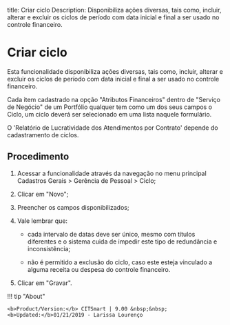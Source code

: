 title:  Criar ciclo
Description: Disponibiliza ações diversas, tais como, incluir, alterar e excluir os ciclos de período com data inicial e final a ser usado no controle financeiro.
# Criar ciclo

Esta funcionalidade disponibiliza ações diversas, tais como, incluir, alterar e excluir os ciclos de período com data inicial e final a ser usado no controle financeiro.

Cada item cadastrado na opção "Atributos Financeiros" dentro de "Serviço de Negócio" de um Portfólio qualquer tem como um dos seus campos o Ciclo, um ciclo deverá ser selecionado em uma lista naquele formulário.

O 'Relatório de Lucratividade dos Atendimentos por Contrato' depende do cadastramento de ciclos.

Procedimento
------------

1.  Acessar a funcionalidade através da navegação no menu principal
    Cadastros Gerais \> Gerência de Pessoal \> Ciclo;

2.  Clicar em "Novo";

3.  Preencher os campos disponibilizados;

4.  Vale lembrar que:

    -   cada intervalo de datas deve ser único, mesmo com títulos diferentes e o
    sistema cuida de impedir este tipo de redundância e inconsistência;

    -   não é permitido a exclusão do ciclo, caso este esteja vinculado a alguma
    receita ou despesa do controle financeiro.

5.  Clicar em "Gravar".

!!! tip "About"

    <b>Product/Version:</b> CITSmart | 9.00 &nbsp;&nbsp;
    <b>Updated:</b>01/21/2019 - Larissa Lourenço
